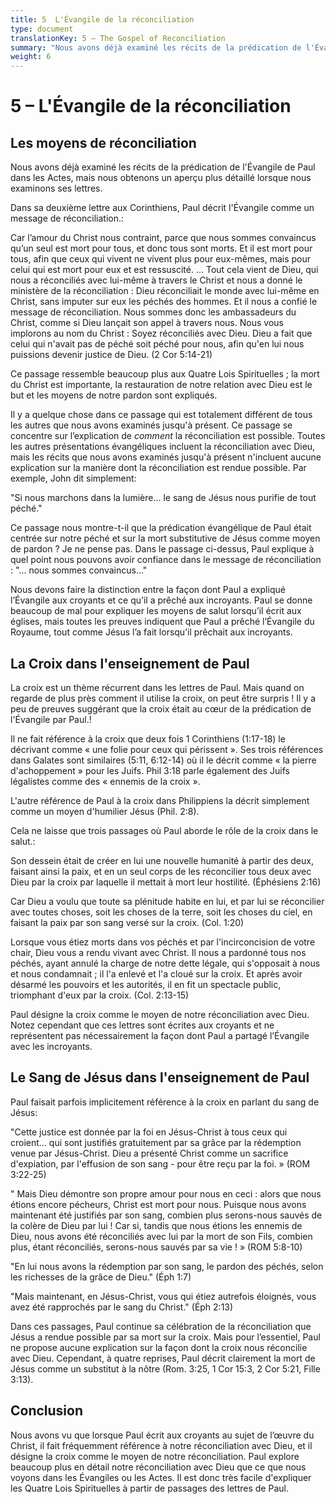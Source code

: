 ```yaml
---
title: 5  L'Évangile de la réconciliation
type: document
translationKey: 5 – The Gospel of Reconciliation
summary: "Nous avons déjà examiné les récits de la prédication de l'Évangile de Paul dans les Actes, mais nous obtenons un aperçu plus détaillé lorsque nous examinons ses lettres."
weight: 6
---
```

# 5 – L'Évangile de la réconciliation

## Les moyens de réconciliation

Nous avons déjà examiné les récits de la prédication de l'Évangile de Paul dans les Actes, mais nous obtenons un aperçu plus détaillé lorsque nous examinons ses lettres.

Dans sa deuxième lettre aux Corinthiens, Paul décrit l'Évangile comme un message de réconciliation.:

Car l’amour du Christ nous contraint, parce que nous sommes convaincus qu’un seul est mort pour tous, et donc tous sont morts. Et il est mort pour tous, afin que ceux qui vivent ne vivent plus pour eux-mêmes, mais pour celui qui est mort pour eux et est ressuscité. ... Tout cela vient de Dieu, qui nous a réconciliés avec lui-même à travers le Christ et nous a donné le ministère de la réconciliation : Dieu réconciliait le monde avec lui-même en Christ, sans imputer sur eux les péchés des hommes. Et il nous a confié le message de réconciliation. Nous sommes donc les ambassadeurs du Christ, comme si Dieu lançait son appel à travers nous. Nous vous implorons au nom du Christ : Soyez réconciliés avec Dieu. Dieu a fait que celui qui n'avait pas de péché soit péché pour nous, afin qu'en lui nous puissions devenir justice de Dieu. (2 Cor 5:14-21)

Ce passage ressemble beaucoup plus aux Quatre Lois Spirituelles ; la mort du Christ est importante, la restauration de notre relation avec Dieu est le but et les moyens de notre pardon sont expliqués.

Il y a quelque chose dans ce passage qui est totalement différent de tous les autres que nous avons examinés jusqu'à présent. Ce passage se concentre sur l’explication de *comment* la réconciliation est possible. Toutes les autres présentations évangéliques incluent la réconciliation avec Dieu, mais les récits que nous avons examinés jusqu'à présent n'incluent aucune explication sur la manière dont la réconciliation est rendue possible. Par exemple, John dit simplement:

"Si nous marchons dans la lumière... le sang de Jésus nous purifie de tout péché."

Ce passage nous montre-t-il que la prédication évangélique de Paul était centrée sur notre péché et sur la mort substitutive de Jésus comme moyen de pardon ? Je ne pense pas. Dans le passage ci-dessus, Paul explique à quel point nous pouvons avoir confiance dans le message de réconciliation : "... nous sommes convaincus..."

Nous devons faire la distinction entre la façon dont Paul a expliqué l’Évangile aux croyants et ce qu’il a prêché aux incroyants. Paul se donne beaucoup de mal pour expliquer les moyens de salut lorsqu’il écrit aux églises, mais toutes les preuves indiquent que Paul a prêché l’Évangile du Royaume, tout comme Jésus l’a fait lorsqu’il prêchait aux incroyants.

## La Croix dans l'enseignement de Paul

La croix est un thème récurrent dans les lettres de Paul. Mais quand on regarde de plus près comment il utilise la croix, on peut être surpris ! Il y a peu de preuves suggérant que la croix était au cœur de la prédication de l'Évangile par Paul.!

Il ne fait référence à la croix que deux fois 1 Corinthiens (1:17-18) le décrivant comme « une folie pour ceux qui périssent ». Ses trois références dans Galates sont similaires (5:11, 6:12-14) où il le décrit comme « la pierre d'achoppement » pour les Juifs. Phil 3:18 parle également des Juifs légalistes comme des « ennemis de la croix ».

L'autre référence de Paul à la croix dans Philippiens la décrit simplement comme un moyen d'humilier Jésus (Phil. 2:8).

Cela ne laisse que trois passages où Paul aborde le rôle de la croix dans le salut.:

Son dessein était de créer en lui une nouvelle humanité à partir des deux, faisant ainsi la paix, et en un seul corps de les réconcilier tous deux avec Dieu par la croix par laquelle il mettait à mort leur hostilité. (Éphésiens 2:16)

Car Dieu a voulu que toute sa plénitude habite en lui, et par lui se réconcilier avec toutes choses, soit les choses de la terre, soit les choses du ciel, en faisant la paix par son sang versé sur la croix. (Col. 1:20)

Lorsque vous étiez morts dans vos péchés et par l'incirconcision de votre chair, Dieu vous a rendu vivant avec Christ. Il nous a pardonné tous nos péchés, ayant annulé la charge de notre dette légale, qui s'opposait à nous et nous condamnait ; il l'a enlevé et l'a cloué sur la croix. Et après avoir désarmé les pouvoirs et les autorités, il en fit un spectacle public, triomphant d'eux par la croix. (Col. 2:13-15)

Paul désigne la croix comme le moyen de notre réconciliation avec Dieu. Notez cependant que ces lettres sont écrites aux croyants et ne représentent pas nécessairement la façon dont Paul a partagé l’Évangile avec les incroyants.

## Le Sang de Jésus dans l'enseignement de Paul

Paul faisait parfois implicitement référence à la croix en parlant du sang de Jésus:

"Cette justice est donnée par la foi en Jésus-Christ à tous ceux qui croient... qui sont justifiés gratuitement par sa grâce par la rédemption venue par Jésus-Christ. Dieu a présenté Christ comme un sacrifice d'expiation, par l'effusion de son sang - pour être reçu par la foi. » (ROM 3:22-25)

" Mais Dieu démontre son propre amour pour nous en ceci : alors que nous étions encore pécheurs, Christ est mort pour nous. Puisque nous avons maintenant été justifiés par son sang, combien plus serons-nous sauvés de la colère de Dieu par lui ! Car si, tandis que nous étions les ennemis de Dieu, nous avons été réconciliés avec lui par la mort de son Fils, combien plus, étant réconciliés, serons-nous sauvés par sa vie ! » (ROM 5:8-10)

"En lui nous avons la rédemption par son sang, le pardon des péchés, selon les richesses de la grâce de Dieu." (Éph 1:7)

"Mais maintenant, en Jésus-Christ, vous qui étiez autrefois éloignés, vous avez été rapprochés par le sang du Christ." (Éph 2:13)

Dans ces passages, Paul continue sa célébration de la réconciliation que Jésus a rendue possible par sa mort sur la croix. Mais pour l’essentiel, Paul ne propose aucune explication sur la façon dont la croix nous réconcilie avec Dieu. Cependant, à quatre reprises, Paul décrit clairement la mort de Jésus comme un substitut à la nôtre (Rom. 3:25, 1 Cor 15:3, 2 Cor 5:21, Fille 3:13).

## Conclusion

Nous avons vu que lorsque Paul écrit aux croyants au sujet de l’œuvre du Christ, il fait fréquemment référence à notre réconciliation avec Dieu, et il désigne la croix comme le moyen de notre réconciliation. Paul explore beaucoup plus en détail notre réconciliation avec Dieu que ce que nous voyons dans les Évangiles ou les Actes. Il est donc très facile d'expliquer les Quatre Lois Spirituelles à partir de passages des lettres de Paul.
